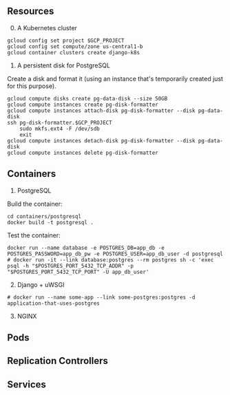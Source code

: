 ## Resources

0. A Kubernetes cluster

````
gcloud config set project $GCP_PROJECT
gcloud config set compute/zone us-central1-b
gcloud container clusters create django-k8s
````

1. A persistent disk for PostgreSQL

Create a disk and format it (using an instance that's temporarily
created just for this purpose).

````
gcloud compute disks create pg-data-disk --size 50GB
gcloud compute instances create pg-disk-formatter
gcloud compute instances attach-disk pg-disk-formatter --disk pg-data-disk
ssh pg-disk-formatter.$GCP_PROJECT
    sudo mkfs.ext4 -F /dev/sdb
    exit
gcloud compute instances detach-disk pg-disk-formatter --disk pg-data-disk
gcloud compute instances delete pg-disk-formatter
````

## Containers

1. PostgreSQL

Build the container:

````
cd containers/postgresql
docker build -t postgresql .
````

Test the container:

````
docker run --name database -e POSTGRES_DB=app_db -e POSTGRES_PASSWORD=app_db_pw -e POSTGRES_USER=app_db_user -d postgresql
# docker run -it --link database:postgres --rm postgres sh -c 'exec psql -h "$POSTGRES_PORT_5432_TCP_ADDR" -p "$POSTGRES_PORT_5432_TCP_PORT" -U app_db_user'

````

2. Django + uWSGI

````
# docker run --name some-app --link some-postgres:postgres -d application-that-uses-postgres
````

3. NGINX

## Pods

## Replication Controllers

## Services

